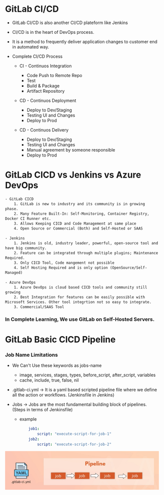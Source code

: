 # GitLab CI/CD

- GitLab CI/CD is also another CI/CD plateform like Jenkins
- CI/CD is in the heart of DevOps process.
- It is a method to frequently deliver application changes to customer end in automated way.
- Complete CI/CD Process

  - CI - Continuos Integration

    - Code Push to Remote Repo
    - Test
    - Build & Package
    - Artifact Repository

  - CD - Continuos Deployment

    - Deploy to Dev/Staging
    - Testing UI and Changes
    - Deploy to Prod

  - CD - Continuos Delivery
    - Deploy to Dev/Staging
    - Testing UI and Changes
    - Manual agreement by someone responsible
    - Deploy to Prod

# GitLab CICD vs Jenkins vs Azure DevOps

    - GitLab CICD
        1. GitLab is new to industry and its community is in growing phase.
        2. Many Feature Built-In: Self-Monitoring, Container Registry, Docker CI Runner etc.
        3. Allows Keeping CICD and Code Management at same place
        4. Open Source or Commercial (Both) and Self-Hosted or SAAS

    - Jenkins
        1. Jenkins is old, industry leader, powerful, open-source tool and have big community.
        2. Feature can be integrated through multiple plugins; Maintenance Required.
        3. Only CICD Tool, Code mangement not possible
        4. Self Hosting Required and is only option (OpenSource/Self-Managed)

    - Azure DevOps
        1. Azure DevOps is cloud based CICD tools and community still growing
        2. Best Integration for features can be easily possible with Microsoft Services. Other tool integrtion not so easy to integrate.
        3. Commercial/SAAS Tool

### In Complete Learning, We use GitLab on Self-Hosted Servers.

# GitLab Basic CICD Pipeline
### Job Name Limitations
- We Can't Use these keywords as jobs-name
    - image, services, stages, types, before_script, after_script, variables
    - cache, include, true, false, nil

- .gitlab-ci.yml -> It is a yaml based scripted pipeline file where we define all the action or workflows. (Jenkinsfile in Jenkins)
- Jobs -> Jobs are the most fundamental building block of pipelines. (Steps in terms of Jenkinsfile)
    - example 
        ```yml
            job1:
                script: "execute-script-for-job-1"
            job2:
                script: "execute-script-for-job-2"
        ```
![Gitlab-Jobs-Image](https://github.com/nirdeshkumar02/GitLab-CICD/blob/master/job.png)
